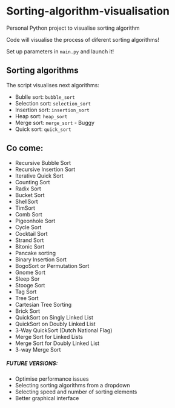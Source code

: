 # Sorting-algorithm-visualisation
Personal Python project to visualise sorting algorithm 

Code will visualise the process of diferent sorting algorithms!

Set up parameters in `main.py` and launch it!

## Sorting algorithms
The script visualises next algorithms:
- Bublle sort: `bubble_sort`
- Selection sort: `selection_sort`
- Insertion sort: `insertion_sort`
- Heap sort: `heap_sort`
- Merge sort: `merge_sort` - Buggy
- Quick sort: `quick_sort`

## Co come:
- Recursive Bubble Sort
- Recursive Insertion Sort
- Iterative Quick Sort
- Counting Sort
- Radix Sort
- Bucket Sort
- ShellSort
- TimSort
- Comb Sort
- Pigeonhole Sort
- Cycle Sort
- Cocktail Sort
- Strand Sort
- Bitonic Sort
- Pancake sorting
- Binary Insertion Sort
- BogoSort or Permutation Sort
- Gnome Sort
- Sleep Sor
- Stooge Sort
- Tag Sort
- Tree Sort
- Cartesian Tree Sorting
- Brick Sort
- QuickSort on Singly Linked List
- QuickSort on Doubly Linked List
- 3-Way QuickSort (Dutch National Flag)
- Merge Sort for Linked Lists
- Merge Sort for Doubly Linked List
- 3-way Merge Sort

##### FUTURE VERSIONS:
- Optimise performance issues
- Selecting sorting algorithms from a dropdown
- Selecting speed and number of sorting elements
- Better graphical interface
